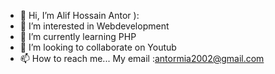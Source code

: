 - 👋 Hi, I’m Alif Hossain Antor ): 
- 👀 I’m interested in Webdevelopment
- 🌱 I’m currently learning PHP 
- 💞️ I’m looking to collaborate on Youtub 
- 📫 How to reach me...  My email :antormia2002@gmail.com

<!---
Antor03/Antor03 is a ✨ special ✨ repository because its `README.md` (this file) appears on your GitHub profile.
You can click the Preview link to take a look at your changes.
--->
